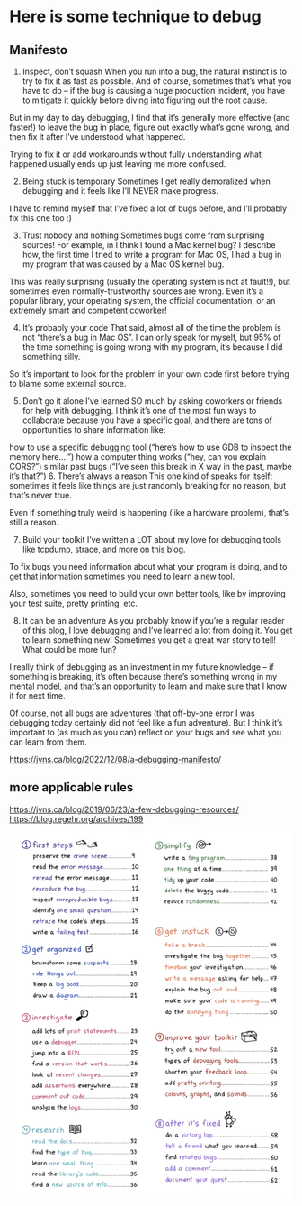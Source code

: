 # Here is some technique to debug

## Manifesto
1. Inspect, don’t squash
When you run into a bug, the natural instinct is to try to fix it as fast as possible. And of course, sometimes that’s what you have to do – if the bug is causing a huge production incident, you have to mitigate it quickly before diving into figuring out the root cause.

But in my day to day debugging, I find that it’s generally more effective (and faster!) to leave the bug in place, figure out exactly what’s gone wrong, and then fix it after I’ve understood what happened.

Trying to fix it or add workarounds without fully understanding what happened usually ends up just leaving me more confused.

2. Being stuck is temporary
Sometimes I get really demoralized when debugging and it feels like I’ll NEVER make progress.

I have to remind myself that I’ve fixed a lot of bugs before, and I’ll probably fix this one too :)

3. Trust nobody and nothing
Sometimes bugs come from surprising sources! For example, in I think I found a Mac kernel bug? I describe how, the first time I tried to write a program for Mac OS, I had a bug in my program that was caused by a Mac OS kernel bug.

This was really surprising (usually the operating system is not at fault!!), but sometimes even normally-trustworthy sources are wrong. Even it’s a popular library, your operating system, the official documentation, or an extremely smart and competent coworker!

4. It’s probably your code
That said, almost all of the time the problem is not “there’s a bug in Mac OS”. I can only speak for myself, but 95% of the time something is going wrong with my program, it’s because I did something silly.

So it’s important to look for the problem in your own code first before trying to blame some external source.

5. Don’t go it alone
I’ve learned SO much by asking coworkers or friends for help with debugging. I think it’s one of the most fun ways to collaborate because you have a specific goal, and there are tons of opportunities to share information like:

how to use a specific debugging tool (“here’s how to use GDB to inspect the memory here….”)
how a computer thing works (“hey, can you explain CORS?”)
similar past bugs (“I’ve seen this break in X way in the past, maybe it’s that?”)
6. There’s always a reason
This one kind of speaks for itself: sometimes it feels like things are just randomly breaking for no reason, but that’s never true.

Even if something truly weird is happening (like a hardware problem), that’s still a reason.

7. Build your toolkit
I’ve written a LOT about my love for debugging tools like tcpdump, strace, and more on this blog.

To fix bugs you need information about what your program is doing, and to get that information sometimes you need to learn a new tool.

Also, sometimes you need to build your own better tools, like by improving your test suite, pretty printing, etc.

8. It can be an adventure
As you probably know if you’re a regular reader of this blog, I love debugging and I’ve learned a lot from doing it. You get to learn something new! Sometimes you get a great war story to tell! What could be more fun?

I really think of debugging as an investment in my future knowledge – if something is breaking, it’s often because there’s something wrong in my mental model, and that’s an opportunity to learn and make sure that I know it for next time.

Of course, not all bugs are adventures (that off-by-one error I was debugging today certainly did not feel like a fun adventure). But I think it’s important to (as much as you can) reflect on your bugs and see what you can learn from them.

https://jvns.ca/blog/2022/12/08/a-debugging-manifesto/

## more applicable rules
https://jvns.ca/blog/2019/06/23/a-few-debugging-resources/
https://blog.regehr.org/archives/199

![zine debugging](debugging-zine.png)